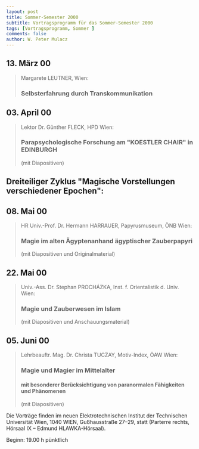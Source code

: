 ```yaml
---
layout: post
title: Sommer-Semester 2000
subtitle: Vortragsprogramm für das Sommer-Semester 2000
tags: [Vortragsprogramm, Sommer ]
comments: false
author: W. Peter Mulacz
---
```



## 13. März	00 
> Margarete LEUTNER, Wien:
> ### Selbsterfahrung durch Transkommunikation


## 03. April 00
> Lektor Dr. Günther FLECK, HPD Wien:
> ### Parapsychologische Forschung am "KOESTLER CHAIR" in EDINBURGH   
> (mit Diapositiven)


## Dreiteiliger Zyklus "Magische Vorstellungen verschiedener Epochen":

## 08. Mai 00
> HR Univ.-Prof. Dr. Hermann HARRAUER, Papyrusmuseum, ÖNB Wien:
> ### Magie im alten Ägyptenanhand ägyptischer Zauberpapyri
> (mit Diapositiven und Originalmaterial)

## 22. Mai 00
> Univ.-Ass. Dr. Stephan PROCHÁZKA, Inst. f. Orientalistik d. Univ. Wien:
> ### Magie und Zauberwesen im Islam
> (mit Diapositiven und Anschauungsmaterial)

## 05. Juni 00
> Lehrbeauftr. Mag. Dr. Christa TUCZAY, Motiv-Index, ÖAW Wien:
> ### Magie und Magier im Mittelalter
> #### mit besonderer Berücksichtigung von paranormalen Fähigkeiten und Phänomenen
> (mit Diapositiven)


Die Vorträge finden im neuen Elektrotechnischen Institut der Technischen Universität Wien,  1040 WIEN,  Gußhausstraße 27–29, statt  (Parterre rechts,  Hörsaal IX   –   Edmund HLAWKA-Hörsaal).

Beginn:   19.00 h pünktlich

